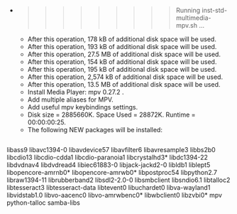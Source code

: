 * >>>>>>>>> Running inst-std-multimedia-mpv.sh ...
  * After this operation, 178 kB of additional disk space will be used.
  * After this operation, 193 kB of additional disk space will be used.
  * After this operation, 27.5 MB of additional disk space will be used.
  * After this operation, 154 kB of additional disk space will be used.
  * After this operation, 195 kB of additional disk space will be used.
  * After this operation, 2,574 kB of additional disk space will be used.
  * After this operation, 13.5 MB of additional disk space will be used.
  * Install Media Player: mpv 0.27.2 .
  * Add multiple aliases for MPV.
  * Add useful mpv keybindings settings.
  * Disk size = 2885660K. Space Used = 28872K. Runtime = 00:00:00:25.
  * The following NEW packages will be installed:
  ```bash
libass9 libavc1394-0 libavdevice57 libavfilter6 libavresample3
libbs2b0 libcdio13 libcdio-cdda1 libcdio-paranoia1 libcrystalhd3*
libdc1394-22 libdvdnav4 libdvdread4 libiec61883-0 libjack-jackd2-0
libldb1 liblept5 libopencore-amrnb0* libopencore-amrwb0* libpostproc54
libpython2.7 libraw1394-11 librubberband2 libsdl2-2.0-0 libsmbclient
libsndio6.1 libtalloc2 libtesseract3 libtesseract-data libtevent0
libuchardet0 libva-wayland1 libvidstab1.0 libvo-aacenc0 libvo-amrwbenc0*
libwbclient0 libzvbi0* mpv python-talloc samba-libs
  ```
